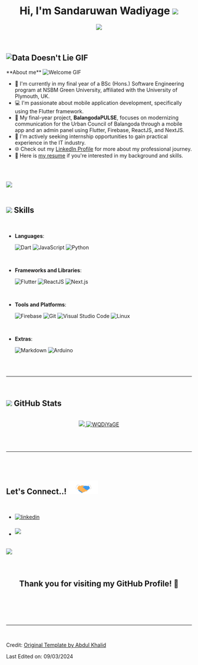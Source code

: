 <h1 align="center">
  <b>Hi, I'm Sandaruwan Wadiyage</b> 
  <img src="https://media.giphy.com/media/hvRJCLFzcasrR4ia7z/giphy.gif" width="35">
</h1>

<p align="center">
  <a href="https://github.com/DenverCoder1/readme-typing-svg">
    <img src="https://readme-typing-svg.herokuapp.com?font=Time+New+Roman&color=cyan&size=25&center=true&vCenter=true&width=600&height=100&lines=Welcome+to+my+GitHub+Profile!+🌟;Final+Year+BSc+(Hons.)+Software+Engineering+Student;Mobile+App+Developer+Enthusiast;Passionate+about+Flutter+and+Backend+Integration">
  </a>
</p>

<br>

## <picture><img src="https://media1.giphy.com/media/v1.Y2lkPTc5MGI3NjExaTY0MXpmbDFnbGoxMHNzMDUzdnlrb3B6MTBqajFmYWFvbmM3amEyMSZlcD12MV9pbnRlcm5hbF9naWZfYnlfaWQmY3Q9Zw/LaVp0AyqR5bGsC5Cbm/giphy.webp" alt="Data Doesn't Lie GIF" width="400">


</picture> 
**About me**

<img src="https://raw.githubusercontent.com/WQDiYaGE/WQDiYaGE/main/H9pn.gif" alt="Welcome GIF" width="600">


<br>

- 🌱 I'm currently in my final year of a BSc (Hons.) Software Engineering program at NSBM Green University, affiliated with the University of Plymouth, UK.
- 💻 I'm passionate about mobile application development, specifically using the Flutter framework.
- 🚀 My final-year project, **BalangodaPULSE**, focuses on modernizing communication for the Urban Council of Balangoda through a mobile app and an admin panel using Flutter, Firebase, ReactJS, and NextJS.
- 🎯 I'm actively seeking internship opportunities to gain practical experience in the IT industry.
- 🌐 Check out my [LinkedIn Profile](https://www.linkedin.com/in/sandaruwan-wadiyage) for more about my professional journey.
- 📄 Here is [my resume](#) if you're interested in my background and skills.

<br><br>

<img src="https://user-images.githubusercontent.com/73097560/115834477-dbab4500-a447-11eb-908a-139a6edaec5c.gif"><br><br>

## <img src="https://media2.giphy.com/media/QssGEmpkyEOhBCb7e1/giphy.gif?cid=ecf05e47a0n3gi1bfqntqmob8g9aid1oyj2wr3ds3mg700bl&rid=giphy.gif" width="25"><b> Skills</b>
<br>

<p align="center">

- **Languages**:

    ![Dart](https://img.shields.io/badge/Dart-%230175C2.svg?style=for-the-badge&logo=dart&logoColor=white)
    ![JavaScript](https://img.shields.io/badge/JavaScript-%23F7DF1E.svg?style=for-the-badge&logo=javascript&logoColor=black)
    ![Python](https://img.shields.io/badge/Python-%2314354C.svg?style=for-the-badge&logo=python&logoColor=white)

<br>   

- **Frameworks and Libraries**:

    ![Flutter](https://img.shields.io/badge/Flutter-%2302569B.svg?style=for-the-badge&logo=flutter&logoColor=white)
    ![ReactJS](https://img.shields.io/badge/React-%2300D8FF.svg?style=for-the-badge&logo=react&logoColor=white)
    ![Next.js](https://img.shields.io/badge/Next.js-%23000000.svg?style=for-the-badge&logo=nextdotjs&logoColor=white)

<br>

- **Tools and Platforms**:

    ![Firebase](https://img.shields.io/badge/Firebase-%23039BE5.svg?style=for-the-badge&logo=firebase)
    ![Git](https://img.shields.io/badge/Git-%23F05033.svg?style=for-the-badge&logo=git&logoColor=white)
    ![Visual Studio Code](https://img.shields.io/badge/VS%20Code-0078D7.svg?style=for-the-badge&logo=visual-studio-code&logoColor=white)
    ![Linux](https://img.shields.io/badge/Linux-FCC624?style=for-the-badge&logo=linux&logoColor=black)

<br>

- **Extras**:

    ![Markdown](https://img.shields.io/badge/Markdown-%23000000.svg?style=for-the-badge&logo=markdown&logoColor=white)
    ![Arduino](https://img.shields.io/badge/Arduino-00979D.svg?style=for-the-badge&logo=arduino&logoColor=white)

</p>

<br>
<br>

-----

<br>

## <img src="https://media.giphy.com/media/iY8CRBdQXODJSCERIr/giphy.gif" width="35"><b> GitHub Stats </b>
<br>

<div align="center">

<a href="https://github.com/WQDiYaGE">
  <img src="https://github-readme-stats.vercel.app/api?username=WQDiYaGE&include_all_commits=true&count_private=true&show_icons=true&line_height=20&title_color=7A7ADB&icon_color=2234AE&text_color=D3D3D3&bg_color=0,000000,130F40" width="450"/>
  <img src="https://github-readme-stats.vercel.app/api/top-langs?username=WQDiYaGE&show_icons=true&locale=en&layout=compact&line_height=20&title_color=7A7ADB&icon_color=2234AE&text_color=D3D3D3&bg_color=0,000000,130F40" width="375" alt="WQDiYaGE"/>
</a>
</div>

<br>
<br>
<br>

-----

<br>
<br>

## <b>Let's Connect..!</b> <img src="https://github.com/0xAbdulKhalid/0xAbdulKhalid/raw/main/assets/mdImages/handshake.gif" width="80">
<br>
<div align='left'>

<ul>

<li>
<a href="https://linkedin.com/in/sandaruwan-wadiyage" target="_blank">
<img src="https://img.shields.io/badge/linkedin:-sandaruwan--wadiyage-%2300acee.svg?color=405DE6&style=for-the-badge&logo=linkedin&logoColor=white" alt=linkedin style="margin-bottom: 5px;"/>
</a>
</li>

<br>

<li>
<a href="mailto:sandaruwan@example.com" target="_blank">
<img src="https://img.shields.io/badge/gmail:-sandaruwan@example.com-%23EA4335.svg?style=for-the-badge&logo=gmail&logoColor=white" t=mail style="margin-bottom: 5px;" />
</a>
</li>
	
</ul>
</div>

<br>
<img src="https://user-images.githubusercontent.com/73097560/115834477-dbab4500-a447-11eb-908a-139a6edaec5c.gif">
<br>
<br>
<br>

<div align='center'>

## <b>Thank you for visiting my GitHub Profile! 🌟</b>

</div>
<br>
<br>
<br>
<br>

---

<br>

Credit: [Original Template by Abdul Khalid](https://github.com/0xabdulkhalid)

Last Edited on: 09/03/2024
